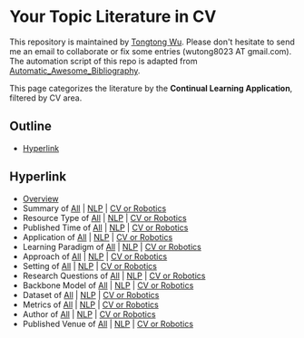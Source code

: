 # Your Topic Literature in CV 
This repository is maintained by [Tongtong Wu](https://wutong8023.site). Please don't hesitate to send me an email to collaborate or fix some entries (wutong8023 AT gmail.com). The automation script of this repo is adapted from [Automatic_Awesome_Bibliography](https://github.com/TLESORT/Automatic_Awesome_Bibliography).

This page categorizes the literature by the **Continual Learning Application**, filtered by CV area.

## Outline 
- [Hyperlink](https://github.com/wutong8023/Awesome_Information_Extraction/tree/master/your_topic4cv/application/README.md#hyperlink)
## Hyperlink 
- [Overview](https://github.com/wutong8023/Auto-Bibfile/tree/master/README.md)
- Summary of [All](https://github.com/wutong8023/Auto-Bibfile/tree/master/cl4all/./) | [NLP](https://github.com/wutong8023/Auto-Bibfile/tree/master/cl4nlp/./) | [CV or Robotics](https://github.com/wutong8023/Auto-Bibfile/tree/master/cl4cv_robot/./)
- Resource Type of [All](https://github.com/wutong8023/Auto-Bibfile/tree/master/cl4all/type) | [NLP](https://github.com/wutong8023/Auto-Bibfile/tree/master/cl4nlp/type) | [CV or Robotics](https://github.com/wutong8023/Auto-Bibfile/tree/master/cl4cv_robot/type)
- Published Time of [All](https://github.com/wutong8023/Auto-Bibfile/tree/master/cl4all/time) | [NLP](https://github.com/wutong8023/Auto-Bibfile/tree/master/cl4nlp/time) | [CV or Robotics](https://github.com/wutong8023/Auto-Bibfile/tree/master/cl4cv_robot/time)
- Application of [All](https://github.com/wutong8023/Auto-Bibfile/tree/master/cl4all/application) | [NLP](https://github.com/wutong8023/Auto-Bibfile/tree/master/cl4nlp/application) | [CV or Robotics](https://github.com/wutong8023/Auto-Bibfile/tree/master/cl4cv_robot/application)
-  Learning Paradigm of [All](https://github.com/wutong8023/Auto-Bibfile/tree/master/cl4all/supervision) | [NLP](https://github.com/wutong8023/Auto-Bibfile/tree/master/cl4nlp/supervision) | [CV or Robotics](https://github.com/wutong8023/Auto-Bibfile/tree/master/cl4cv_robot/supervision)
- Approach of [All](https://github.com/wutong8023/Auto-Bibfile/tree/master/cl4all/approach) | [NLP](https://github.com/wutong8023/Auto-Bibfile/tree/master/cl4nlp/approach) | [CV or Robotics](https://github.com/wutong8023/Auto-Bibfile/tree/master/cl4cv_robot/approach)
- Setting of [All](https://github.com/wutong8023/Auto-Bibfile/tree/master/cl4all/setting) | [NLP](https://github.com/wutong8023/Auto-Bibfile/tree/master/cl4nlp/setting) | [CV or Robotics](https://github.com/wutong8023/Auto-Bibfile/tree/master/cl4cv_robot/setting)
- Research Questions of [All](https://github.com/wutong8023/Auto-Bibfile/tree/master/cl4all/research_question) | [NLP](https://github.com/wutong8023/Auto-Bibfile/tree/master/cl4nlp/research_question) | [CV or Robotics](https://github.com/wutong8023/Auto-Bibfile/tree/master/cl4cv_robot/research_question)
- Backbone Model of [All](https://github.com/wutong8023/Auto-Bibfile/tree/master/cl4all/backbone_model) | [NLP](https://github.com/wutong8023/Auto-Bibfile/tree/master/cl4nlp/backbone_model) | [CV or Robotics](https://github.com/wutong8023/Auto-Bibfile/tree/master/cl4cv_robot/backbone_model)
- Dataset of [All](https://github.com/wutong8023/Auto-Bibfile/tree/master/cl4all/dataset) | [NLP](https://github.com/wutong8023/Auto-Bibfile/tree/master/cl4nlp/dataset) | [CV or Robotics](https://github.com/wutong8023/Auto-Bibfile/tree/master/cl4cv_robot/dataset)
- Metrics of [All](https://github.com/wutong8023/Auto-Bibfile/tree/master/cl4all/metrics) | [NLP](https://github.com/wutong8023/Auto-Bibfile/tree/master/cl4nlp/metrics) | [CV or Robotics](https://github.com/wutong8023/Auto-Bibfile/tree/master/cl4cv_robot/metrics)
- Author of [All](https://github.com/wutong8023/Auto-Bibfile/tree/master/cl4all/author) | [NLP](https://github.com/wutong8023/Auto-Bibfile/tree/master/cl4nlp/author) | [CV or Robotics](https://github.com/wutong8023/Auto-Bibfile/tree/master/cl4cv_robot/author)
- Published Venue of [All](https://github.com/wutong8023/Auto-Bibfile/tree/master/cl4all/venue) | [NLP](https://github.com/wutong8023/Auto-Bibfile/tree/master/cl4nlp/venue) | [CV or Robotics](https://github.com/wutong8023/Auto-Bibfile/tree/master/cl4cv_robot/venue)
